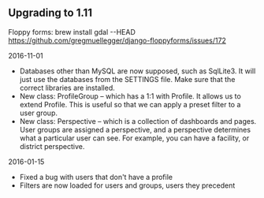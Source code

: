## Upgrading to 1.11

Floppy forms: 
brew install gdal --HEAD
https://github.com/gregmuellegger/django-floppyforms/issues/172







2016-11-01
* Databases other than MySQL are now supposed, such as SqlLite3. It will just use the databases from the SETTINGS file. Make sure that the correct libraries are installed.
* New class: ProfileGroup – which has a 1:1 with Profile. It allows us to extend Profile. This is useful so that we can apply a preset filter to a user group.
* New class: Perspective – which is a collection of dashboards and pages. User groups are assigned a perspective, and a perspective determines what a particular user can see. For example, you can have a facility, or district perspective.

2016-01-15
* Fixed a bug with users that don't have a profile
* Filters are now loaded for users and groups, users they precedent

